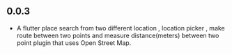 ## 0.0.3

* A flutter place search from two different location ,  location picker , make route between two points and measure distance(meters) between two point plugin that uses Open Street Map.
